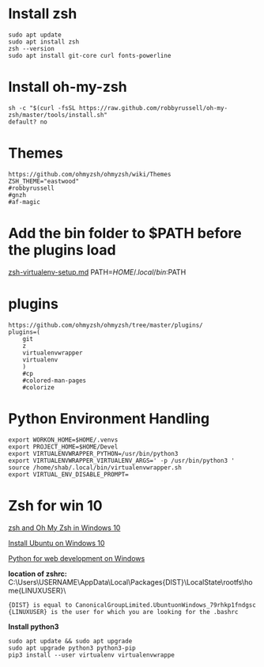 # Install zsh

	sudo apt update
	sudo apt install zsh
	zsh --version
	sudo apt install git-core curl fonts-powerline 

# Install oh-my-zsh
	sh -c "$(curl -fsSL https://raw.github.com/robbyrussell/oh-my-zsh/master/tools/install.sh"
	default? no

# Themes
	https://github.com/ohmyzsh/ohmyzsh/wiki/Themes
	ZSH_THEME="eastwood"
	#robbyrussell
	#gnzh
	#af-magic
	
# Add the bin folder to $PATH before the plugins load

[zsh-virtualenv-setup.md](https://gist.github.com/dixneuf19/a398c08f00aac24609c3cc44c29af1f0#file-zsh-virtualenv-setup-md)
	PATH=$HOME/.local/bin:$PATH

# plugins
	https://github.com/ohmyzsh/ohmyzsh/tree/master/plugins/
	plugins=(
		git
		z
		virtualenvwrapper
		virtualenv
		)
		#cp
		#colored-man-pages 
		#colorize

# Python Environment Handling

	export WORKON_HOME=$HOME/.venvs
	export PROJECT_HOME=$HOME/Devel
	export VIRTUALENVWRAPPER_PYTHON=/usr/bin/python3
	export VIRTUALENVWRAPPER_VIRTUALENV_ARGS=' -p /usr/bin/python3 '
	source /home/shab/.local/bin/virtualenvwrapper.sh
	export VIRTUAL_ENV_DISABLE_PROMPT=
	
# Zsh for win 10

[zsh and Oh My Zsh in Windows 10](https://www.maketecheasier.com/install-zsh-and-oh-my-zsh-windows10/)

[Install Ubuntu on Windows 10](https://ubuntu.com/tutorials/ubuntu-on-windows#1-overview)

[Python for web development on Windows](https://docs.microsoft.com/en-us/windows/python/web-frameworks)

**location of zshrc:**
C:\Users\USERNAME\AppData\Local\Packages\{DIST}\LocalState\rootfs\home\{LINUXUSER}\

    {DIST} is equal to CanonicalGroupLimited.UbuntuonWindows_79rhkp1fndgsc
    {LINUXUSER} is the user for which you are looking for the .bashrc
    
**Install python3**

	sudo apt update && sudo apt upgrade
	sudo apt upgrade python3 python3-pip
	pip3 install --user virtualenv virtualenvwrappe


